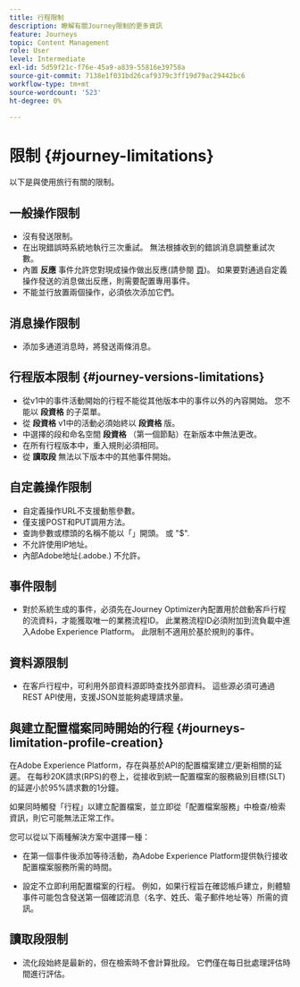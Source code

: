 ```yaml
---
title: 行程限制
description: 瞭解有關Journey限制的更多資訊
feature: Journeys
topic: Content Management
role: User
level: Intermediate
exl-id: 5d59f21c-f76e-45a9-a839-55816e39758a
source-git-commit: 7138e1f031bd26caf9379c3ff19d79ac29442bc6
workflow-type: tm+mt
source-wordcount: '523'
ht-degree: 0%

---
```


# 限制 {#journey-limitations}

以下是與使用旅行有關的限制。

## 一般操作限制

* 沒有發送限制。 
* 在出現錯誤時系統地執行三次重試。 無法根據收到的錯誤消息調整重試次數。 
* 內置 **反應** 事件允許您對現成操作做出反應(請參閱 [頁](../building-journeys/reaction-events.md))。 如果要對通過自定義操作發送的消息做出反應，則需要配置專用事件。 
* 不能並行放置兩個操作，必須依次添加它們。

## 消息操作限制

* 添加多通道消息時，將發送兩條消息。

## 行程版本限制 {#journey-versions-limitations}

* 從v1中的事件活動開始的行程不能從其他版本中的事件以外的內容開始。 您不能以 **段資格** 的子菜單。
* 從 **段資格** v1中的活動必須始終以 **段資格** 版。
* 中選擇的段和命名空間 **段資格** （第一個節點）在新版本中無法更改。
* 在所有行程版本中，重入規則必須相同。
* 從 **讀取段** 無法以下版本中的其他事件開始。
 

## 自定義操作限制

* 自定義操作URL不支援動態參數。 
* 僅支援POST和PUT調用方法。 
* 查詢參數或標頭的名稱不能以「」開頭。 或 &quot;$&quot;. 
* 不允許使用IP地址。 
* 內部Adobe地址(.adobe.) 不允許。
 

## 事件限制

* 對於系統生成的事件，必須先在Journey Optimizer內配置用於啟動客戶行程的流資料，才能獲取唯一的業務流程ID。 此業務流程ID必須附加到流負載中進入Adobe Experience Platform。 此限制不適用於基於規則的事件。
 

## 資料源限制

* 在客戶行程中，可利用外部資料源即時查找外部資料。 這些源必須可通過REST API使用，支援JSON並能夠處理請求量。

## 與建立配置檔案同時開始的行程 {#journeys-limitation-profile-creation}

在Adobe Experience Platform，存在與基於API的配置檔案建立/更新相關的延遲。 在每秒20K請求(RPS)的卷上，從接收到統一配置檔案的服務級別目標(SLT)的延遲小於95%請求數的1分鐘。

如果同時觸發「行程」以建立配置檔案，並立即從「配置檔案服務」中檢查/檢索資訊，則它可能無法正常工作。

您可以從以下兩種解決方案中選擇一種：

* 在第一個事件後添加等待活動，為Adobe Experience Platform提供執行接收配置檔案服務所需的時間。

* 設定不立即利用配置檔案的行程。 例如，如果行程旨在確認帳戶建立，則體驗事件可能包含發送第一個確認消息（名字、姓氏、電子郵件地址等）所需的資訊。

## 讀取段限制

* 流化段始終是最新的，但在檢索時不會計算批段。 它們僅在每日批處理評估時間進行評估。
